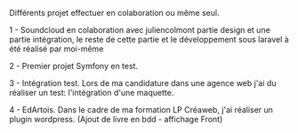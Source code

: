 Différents projet effectuer en colaboration ou même seul.

1 - Soundcloud en colaboration avec juliencolmont partie design et une partie intégration, le reste de cette partie et le développement sous laravel à été réalisé par moi-même

2 - Premier projet Symfony en test. 

3 - Intégration test. Lors de ma candidature dans une agence web j'ai du réaliser un test: l'intégration d'une maquette.

4 - EdArtois. Dans le cadre de ma formation LP Créaweb, j'ai réaliser un plugin wordpress. (Ajout de livre en bdd - affichage Front)
